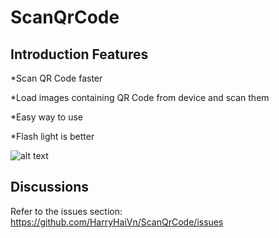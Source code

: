 ScanQrCode
=========================
Introduction Features
-----------------
 *Scan QR Code faster
 
 *Load images containing QR Code from device and scan them
 
 *Easy way to use
 
 *Flash light is better

![alt text](https://github.com/HarryHaiVn/ScanQrCode/tree/master/device-2018-06-22-000317.png)

Discussions
-----------------
Refer to the issues section: https://github.com/HarryHaiVn/ScanQrCode/issues
